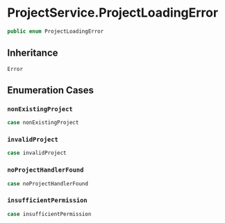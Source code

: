 # ProjectService.ProjectLoadingError

``` swift
public enum ProjectLoadingError
```

## Inheritance

`Error`

## Enumeration Cases

### `nonExistingProject`

``` swift
case nonExistingProject
```

### `invalidProject`

``` swift
case invalidProject
```

### `noProjectHandlerFound`

``` swift
case noProjectHandlerFound
```

### `insufficientPermission`

``` swift
case insufficientPermission
```
